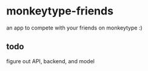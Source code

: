 # monkeytype-friends
an app to compete with your friends on monkeytype :)

## todo
figure out API, backend, and model
